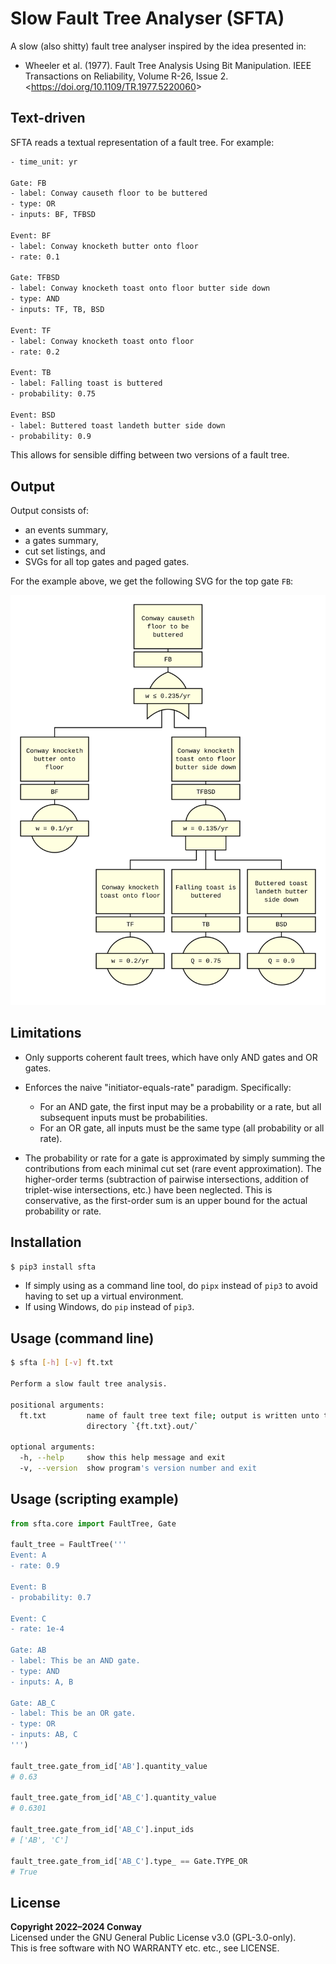 # Slow Fault Tree Analyser (SFTA)

A slow (also shitty) fault tree analyser inspired by the idea presented in:

- Wheeler et al. (1977). Fault Tree Analysis Using Bit Manipulation.
  IEEE Transactions on Reliability, Volume R-26, Issue 2.
  <<https://doi.org/10.1109/TR.1977.5220060>>


## Text-driven

SFTA reads a textual representation of a fault tree. For example:

```txt
- time_unit: yr

Gate: FB
- label: Conway causeth floor to be buttered
- type: OR
- inputs: BF, TFBSD

Event: BF
- label: Conway knocketh butter onto floor
- rate: 0.1

Gate: TFBSD
- label: Conway knocketh toast onto floor butter side down
- type: AND
- inputs: TF, TB, BSD

Event: TF
- label: Conway knocketh toast onto floor
- rate: 0.2

Event: TB
- label: Falling toast is buttered
- probability: 0.75

Event: BSD
- label: Buttered toast landeth butter side down
- probability: 0.9
```

This allows for sensible diffing between two versions of a fault tree.


## Output

Output consists of:
- an events summary,
- a gates summary,
- cut set listings, and
- SVGs for all top gates and paged gates.

For the example above, we get the following SVG for the top gate `FB`:

<img
  alt="Nice looking SVG showing the example fault tree."
  src="https://raw.githubusercontent.com/yawnoc/sfta/master/demos/readme-example.txt.out/figures/FB.svg"
  width="640">


## Limitations

- Only supports coherent fault trees, which have only AND gates and OR gates.

- Enforces the naive "initiator-equals-rate" paradigm. Specifically:
  - For an AND gate, the first input may be a probability or a rate,
    but all subsequent inputs must be probabilities.
  - For an OR gate, all inputs must be the same type
    (all probability or all rate).

- The probability or rate for a gate is approximated by simply summing the
  contributions from each minimal cut set (rare event approximation).
  The higher-order terms (subtraction of pairwise intersections, addition of
  triplet-wise intersections, etc.) have been neglected. This is conservative,
  as the first-order sum is an upper bound for the actual probability or rate.


## Installation

```bash
$ pip3 install sfta
```

- If simply using as a command line tool, do `pipx` instead of `pip3`
  to avoid having to set up a virtual environment.
- If using Windows, do `pip` instead of `pip3`.


## Usage (command line)

```bash
$ sfta [-h] [-v] ft.txt

Perform a slow fault tree analysis.

positional arguments:
  ft.txt         name of fault tree text file; output is written unto the
                 directory `{ft.txt}.out/`

optional arguments:
  -h, --help     show this help message and exit
  -v, --version  show program's version number and exit
```


## Usage (scripting example)

```python
from sfta.core import FaultTree, Gate

fault_tree = FaultTree('''
Event: A
- rate: 0.9

Event: B
- probability: 0.7

Event: C
- rate: 1e-4

Gate: AB
- label: This be an AND gate.
- type: AND
- inputs: A, B

Gate: AB_C
- label: This be an OR gate.
- type: OR
- inputs: AB, C
''')

fault_tree.gate_from_id['AB'].quantity_value
# 0.63

fault_tree.gate_from_id['AB_C'].quantity_value
# 0.6301

fault_tree.gate_from_id['AB_C'].input_ids
# ['AB', 'C']

fault_tree.gate_from_id['AB_C'].type_ == Gate.TYPE_OR
# True
```


## License

**Copyright 2022–2024 Conway** <br>
Licensed under the GNU General Public License v3.0 (GPL-3.0-only). <br>
This is free software with NO WARRANTY etc. etc., see LICENSE. <br>
